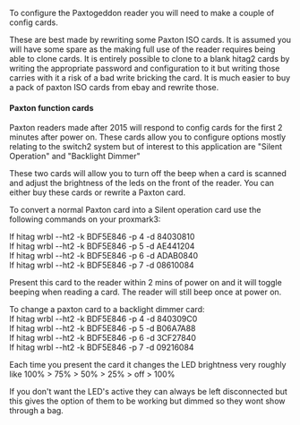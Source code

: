 To configure the Paxtogeddon reader you will need to make a couple of config cards.

These are best made by rewriting some Paxton ISO cards. It is assumed you will have some spare as the making full use of the reader requires being able to clone cards. It is entirely possible to clone to a blank hitag2 cards by writing the appropriate password and configuration to it but writing those carries with it a risk of a bad write bricking the card. It is much easier to buy a pack of paxton ISO cards from ebay and rewrite those.



#### Paxton function cards

Paxton readers made after 2015 will respond to config cards for the first 2 minutes after power on. These cards allow you to configure options mostly relating to the switch2 system but of interest to this application are "Silent Operation" and "Backlight Dimmer"

These two cards will allow you to turn off the beep when a card is scanned and adjust the brightness of the leds on the front of the reader. You can either buy these cards or rewrite a Paxton card.  

To convert a normal Paxton card into a Silent operation card use the following commands on your proxmark3:  

lf hitag wrbl --ht2 -k BDF5E846 -p 4 -d 84030810  
lf hitag wrbl --ht2 -k BDF5E846 -p 5 -d AE441204  
lf hitag wrbl --ht2 -k BDF5E846 -p 6 -d ADAB0840  
lf hitag wrbl --ht2 -k BDF5E846 -p 7 -d 08610084  

Present this card to the reader within 2 mins of power on and it will toggle beeping when reading a card. The reader will still beep once at power on.  

To change a paxton card to a backlight dimmer card:  
lf hitag wrbl --ht2 -k BDF5E846 -p 4 -d 840309C0  
lf hitag wrbl --ht2 -k BDF5E846 -p 5 -d B06A7A88  
lf hitag wrbl --ht2 -k BDF5E846 -p 6 -d 3CF27840  
lf hitag wrbl --ht2 -k BDF5E846 -p 7 -d 09216084  

Each time you present the card it changes the LED brightness very roughly like 100% > 75% > 50% > 25% > off > 100%

If you don't want the LED's active they can always be left disconnected but this gives the option of them to be working but dimmed so they wont show through a bag.
